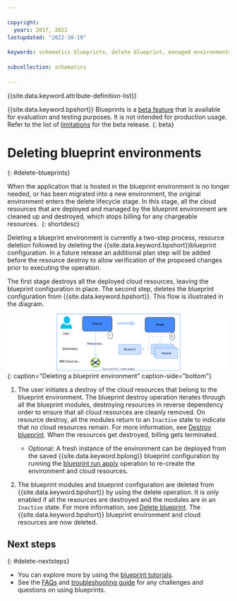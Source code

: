 ```yaml
---

copyright:
  years: 2017, 2022
lastupdated: "2022-10-10"

keywords: schematics blueprints, delete blueprint, managed environments

subcollection: schematics

---
```


{{site.data.keyword.attribute-definition-list}}

{{site.data.keyword.bpshort}} Blueprints is a [beta feature](/docs/schematics?topic=schematics-bp-beta-limitations) that is available for evaluation and testing purposes. It is not intended for production usage. Refer to the list of [limitations](/docs/schematics?topic=schematics-bp-beta-limitations) for the beta release.
{: beta}

# Deleting blueprint environments
{: #delete-blueprints}

When the application that is hosted in the blueprint environment is no longer needed, or has been migrated into a new environment, the original environment enters the delete lifecycle stage. In this stage, all the cloud resources that are deployed and managed by the blueprint environment are cleaned up and destroyed, which stops billing for any chargeable resources. 
{: shortdesc}

Deleting a blueprint environment is currently a two-step process, resource deletion followed by deleting the {{site.data.keyword.bpshort}}blueprint configuration. In a future release an additional plan step will be added before the resource destroy to allow verification of the proposed changes prior to executing the operation.  

The first stage destroys all the deployed cloud resources, leaving the blueprint configuration in place. The second step, deletes the blueprint configuration from {{site.data.keyword.bpshort}}. This flow is illustrated in the diagram. 

![Deleting a blueprint environment](../images/sc-bp-delete.svg){: caption="Deleting a blueprint environment" caption-side="bottom"}

1. The user initiates a destroy of the cloud resources that belong to the blueprint environment. The blueprint destroy operation iterates through all the blueprint modules, destroying resources in reverse dependency order to ensure that all cloud resources are cleanly removed. On resource destroy, all the modules return to an `Inactive` state to indicate that no cloud resources remain. For more information, see [Destroy blueprint](/docs/schematics?topic=schematics-schematics-cli-reference&interface=cli#schematics-blueprint-destroy). When the resources get destroyed, billing gets terminated.  
    - Optional: A fresh instance of the environment can be deployed from the saved {{site.data.keyword.bplong}} blueprint configuration by running the [blueprint run apply](/docs/schematics?topic=schematics-schematics-cli-reference&interface=cli#schematics-blueprint-install) operation to re-create the environment and cloud resources. 

2. The blueprint modules and blueprint configuration are deleted from {{site.data.keyword.bpshort}} by using the delete operation. It is only enabled if all the resources are destroyed and the modules are in an `Inactive` state. For more information, see [Delete blueprint](/docs/schematics?topic=schematics-schematics-cli-reference&interface=cli#schematics-blueprint-delete). The {{site.data.keyword.bpshort}} blueprint environment and cloud resources are now deleted. 

## Next steps
{: #delete-nextsteps}

- You can explore more by using the [blueprint tutorials](/docs/schematics?topic=schematics-deploy-schematics-blueprint-cli&interface=cli).
- See the [FAQs](/docs/schematics?topic=schematics-blueprints-faq) and [troubleshooting guide](/docs/schematics?topic=schematics-bp-create-fails) for any challenges and questions on using blueprints.
